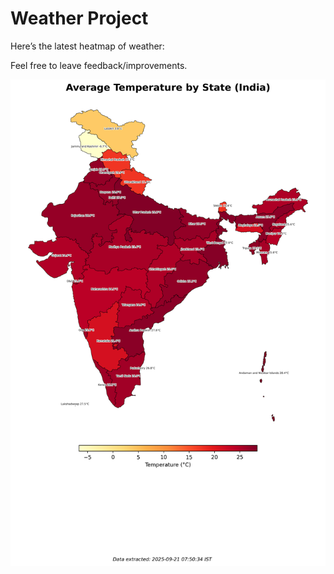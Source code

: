 # Weather Project

Here’s the latest heatmap of weather:

Feel free to leave feedback/improvements.

![India Heatmap](docs/assets/india_heatmap.png?v=CF60F4)
